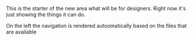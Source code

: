 This is the starter of the new area what will be for designers. Right now it's just showing the things it can do.

On the left the navigation is rendered autoomatically based on the files that are avaliable